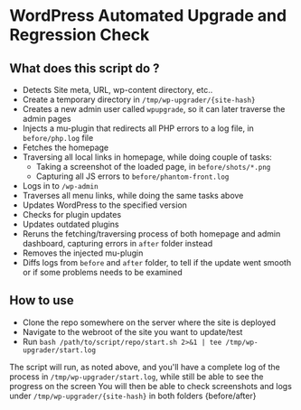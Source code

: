 # WordPress Automated Upgrade and Regression Check

## What does this script do ?

- Detects Site meta, URL, wp-content directory, etc..
- Create a temporary directory in `/tmp/wp-upgrader/{site-hash}`
- Creates a new admin user called `wpupgrade`, so it can later traverse the admin pages
- Injects a mu-plugin that redirects all PHP errors to a log file, in `before/php.log` file
- Fetches the homepage
- Traversing all local links in homepage, while doing couple of tasks:
  * Taking a screenshot of the loaded page, in `before/shots/*.png`
  * Capturing all JS errors to `before/phantom-front.log`
- Logs in to `/wp-admin`
- Traverses all menu links, while doing the same tasks above
- Updates WordPress to the specified version
- Checks for plugin updates
- Updates outdated plugins
- Reruns the fetching/traversing process of both homepage and admin dashboard, capturing errors in `after` folder instead
- Removes the injected mu-plugin
- Diffs logs from `before` and `after` folder, to tell if the update went smooth or if some problems needs to be examined

## How to use
- Clone the repo somewhere on the server where the site is deployed
- Navigate to the webroot of the site you want to update/test
- Run `bash /path/to/script/repo/start.sh 2>&1 | tee /tmp/wp-upgrader/start.log`

The script will run, as noted above, and you'll have a complete log of the process in `/tmp/wp-upgrader/start.log`, while still be able to see the progress on the screen
You will then be able to check screenshots and logs under `/tmp/wp-upgrader/{site-hash}` in both folders {before/after}